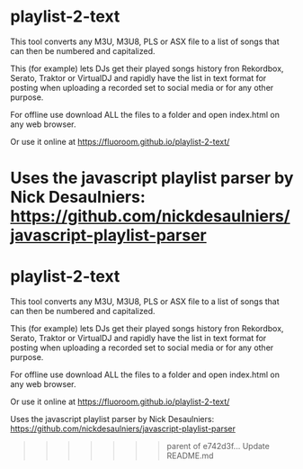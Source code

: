 # playlist-2-text
This tool converts any M3U, M3U8, PLS or ASX file to a list of songs that can then be numbered and capitalized.

This (for example) lets DJs get their played songs history fron Rekordbox, Serato, Traktor or VirtualDJ and rapidly have the list in text format for posting when uploading a recorded set to social media or for any other purpose.

For offline use download ALL the files to a folder and open index.html on any web browser.

Or use it online at https://fluoroom.github.io/playlist-2-text/

Uses the javascript playlist parser by Nick Desaulniers: https://github.com/nickdesaulniers/javascript-playlist-parser
=======
# playlist-2-text
This tool converts any M3U, M3U8, PLS or ASX file to a list of songs that can then be numbered and capitalized.

This (for example) lets DJs get their played songs history fron Rekordbox, Serato, Traktor or VirtualDJ and rapidly have the list in text format for posting when uploading a recorded set to social media or for any other purpose.

For offline use download ALL the files to a folder and open index.html on any web browser.

Or use it online at https://fluoroom.github.io/playlist-2-text/

Uses the javascript playlist parser by Nick Desaulniers: https://github.com/nickdesaulniers/javascript-playlist-parser
>>>>>>> parent of e742d3f... Update README.md
